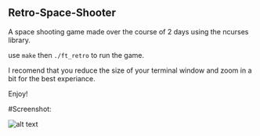 ## Retro-Space-Shooter

A space shooting game made over the course of 2 days using the ncurses library.

use `make` then `./ft_retro` to run the game.

I recomend that you reduce the size of your terminal window and zoom in a bit for the best experiance.

Enjoy!

#Screenshot:

![alt text](1.jpg)
